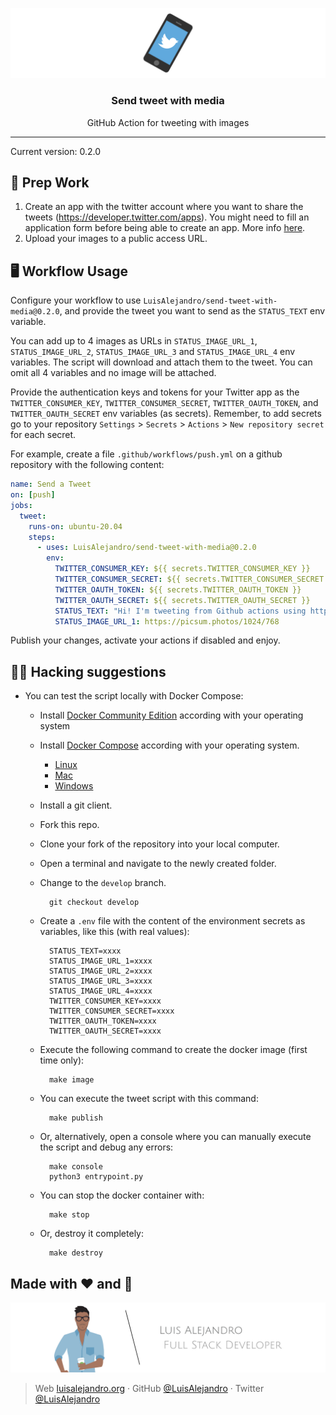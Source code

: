 <p align='center'>
  <img src="https://github.com/LuisAlejandro/send-tweet-with-media/blob/develop/branding/banner.svg">
  <h3 align="center">Send tweet with media</h3>
  <p align="center">GitHub Action for tweeting with images</p>
</p>

---

Current version: 0.2.0

## 🎒 Prep Work

1. Create an app with the twitter account where you want to share the tweets (https://developer.twitter.com/apps). You might need to fill an application form before being able to create an app. More info [here](https://github.com/gr2m/twitter-together/blob/main/docs/01-create-twitter-app.md).
2. Upload your images to a public access URL.

## 🖥 Workflow Usage

Configure your workflow to use `LuisAlejandro/send-tweet-with-media@0.2.0`,
and provide the tweet you want to send as the `STATUS_TEXT` env variable.

You can add up to 4 images as URLs in `STATUS_IMAGE_URL_1`,
`STATUS_IMAGE_URL_2`, `STATUS_IMAGE_URL_3` and `STATUS_IMAGE_URL_4`
env variables. The script will download and attach them to the tweet.
You can omit all 4 variables and no image will be attached.

Provide the authentication keys and tokens for your Twitter app
as the `TWITTER_CONSUMER_KEY`, `TWITTER_CONSUMER_SECRET`,
`TWITTER_OAUTH_TOKEN`, and `TWITTER_OAUTH_SECRET` env variables
(as secrets). Remember, to add secrets go to your repository
`Settings` > `Secrets` > `Actions` > `New repository secret`
for each secret.

For example, create a file `.github/workflows/push.yml` on
a github repository with the following content:

```yml
name: Send a Tweet
on: [push]
jobs:
  tweet:
    runs-on: ubuntu-20.04
    steps:
      - uses: LuisAlejandro/send-tweet-with-media@0.2.0
        env:
          TWITTER_CONSUMER_KEY: ${{ secrets.TWITTER_CONSUMER_KEY }}
          TWITTER_CONSUMER_SECRET: ${{ secrets.TWITTER_CONSUMER_SECRET }}
          TWITTER_OAUTH_TOKEN: ${{ secrets.TWITTER_OAUTH_TOKEN }}
          TWITTER_OAUTH_SECRET: ${{ secrets.TWITTER_OAUTH_SECRET }}
          STATUS_TEXT: "Hi! I'm tweeting from Github actions using https://github.com/LuisAlejandro/send-tweet-with-media"
          STATUS_IMAGE_URL_1: https://picsum.photos/1024/768
```

Publish your changes, activate your actions if disabled and enjoy.

## 🕵🏾 Hacking suggestions

- You can test the script locally with Docker Compose:

  * Install [Docker Community Edition](https://docs.docker.com/install/#supported-platforms) according with your operating system
  * Install [Docker Compose](https://docs.docker.com/compose/install/) according with your operating system.

      - [Linux](https://docs.docker.com/compose/install/#install-compose-on-linux-systems)
      - [Mac](https://docs.docker.com/compose/install/#install-compose-on-macos)
      - [Windows](https://docs.docker.com/compose/install/#install-compose-on-windows-desktop-systems)

  * Install a git client.
  * Fork this repo.
  * Clone your fork of the repository into your local computer.
  * Open a terminal and navigate to the newly created folder.
  * Change to the `develop` branch.

          git checkout develop

  * Create a `.env` file with the content of the environment secrets as variables, like this (with real values):

          STATUS_TEXT=xxxx
          STATUS_IMAGE_URL_1=xxxx
          STATUS_IMAGE_URL_2=xxxx
          STATUS_IMAGE_URL_3=xxxx
          STATUS_IMAGE_URL_4=xxxx
          TWITTER_CONSUMER_KEY=xxxx
          TWITTER_CONSUMER_SECRET=xxxx
          TWITTER_OAUTH_TOKEN=xxxx
          TWITTER_OAUTH_SECRET=xxxx

  * Execute the following command to create the docker image (first time only):

          make image

  * You can execute the tweet script with this command:

          make publish

  * Or, alternatively, open a console where you can manually execute the script and debug any errors:

          make console
          python3 entrypoint.py

  * You can stop the docker container with:
  
          make stop

  * Or, destroy it completely:
  
          make destroy
  

## Made with :heart: and :hamburger:

![Banner](https://github.com/LuisAlejandro/send-tweet-with-media/blob/develop/branding/author-banner.svg)

> Web [luisalejandro.org](http://luisalejandro.org/) · GitHub [@LuisAlejandro](https://github.com/LuisAlejandro) · Twitter [@LuisAlejandro](https://twitter.com/LuisAlejandro)
